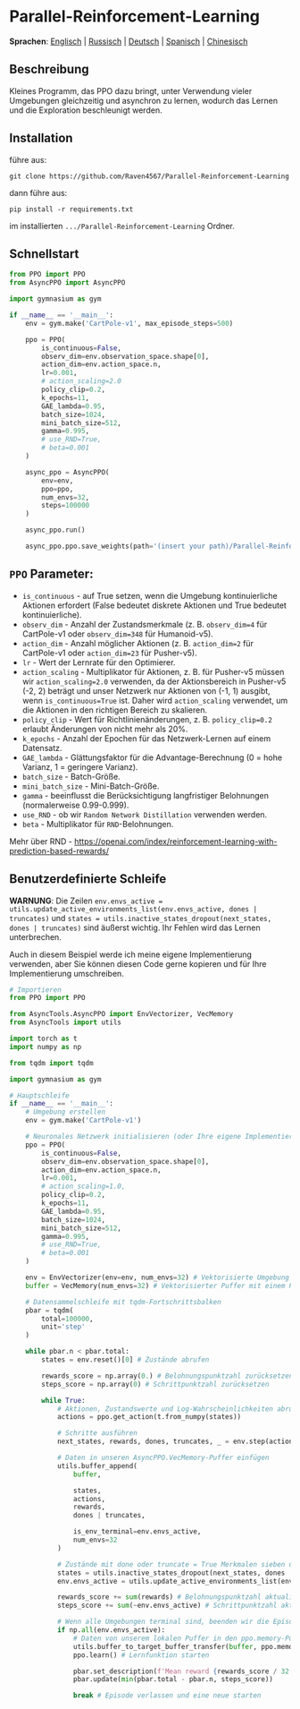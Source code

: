 # Parallel-Reinforcement-Learning

**Sprachen**: [Englisch](README.md) | [Russisch](README.ru.md) | [Deutsch](README.de.md) | [Spanisch](README.es.md) | [Chinesisch](README.zh-CN.md)

## Beschreibung
Kleines Programm, das PPO dazu bringt, unter Verwendung vieler Umgebungen gleichzeitig und asynchron zu lernen, wodurch das Lernen und die Exploration beschleunigt werden.

## Installation
führe aus:
```
git clone https://github.com/Raven4567/Parallel-Reinforcement-Learning
```
dann führe aus:
```
pip install -r requirements.txt
```
im installierten `.../Parallel-Reinforcement-Learning` Ordner.

## Schnellstart
```python
from PPO import PPO
from AsyncPPO import AsyncPPO

import gymnasium as gym

if __name__ == '__main__':
	env = gym.make('CartPole-v1', max_episode_steps=500)

	ppo = PPO(
		is_continuous=False, 
		observ_dim=env.observation_space.shape[0],
		action_dim=env.action_space.n, 
		lr=0.001, 
		# action_scaling=2.0
		policy_clip=0.2, 
		k_epochs=11, 
		GAE_lambda=0.95, 
		batch_size=1024, 
		mini_batch_size=512, 
		gamma=0.995,
		# use_RND=True, 
		# beta=0.001
	)

	async_ppo = AsyncPPO(
		env=env,
		ppo=ppo,
		num_envs=32,
		steps=100000
	)

	async_ppo.run()

	async_ppo.ppo.save_weights(path='(insert your path)/Parallel-Reinforcement-Learning/PPO/data')
```

## `PPO` Parameter:

- `is_continuous` - auf True setzen, wenn die Umgebung kontinuierliche Aktionen erfordert (False bedeutet diskrete Aktionen und True bedeutet kontinuierliche).
- `observ_dim` - Anzahl der Zustandsmerkmale (z. B. `observ_dim=4` für CartPole-v1 oder `observ_dim=348` für Humanoid-v5).
- `action_dim`  - Anzahl möglicher Aktionen (z. B. `action_dim=2` für CartPole-v1 oder `action_dim=23` für Pusher-v5).
- `lr` - Wert der Lernrate für den Optimierer.
- `action_scaling` - Multiplikator für Aktionen, z. B. für Pusher-v5 müssen wir `action_scaling=2.0` verwenden, da der Aktionsbereich in Pusher-v5 (-2, 2) beträgt und unser Netzwerk nur Aktionen von (-1, 1) ausgibt, wenn `is_continuous=True` ist. Daher wird `action_scaling` verwendet, um die Aktionen in den richtigen Bereich zu skalieren.
- `policy_clip` - Wert für Richtlinienänderungen, z. B. `policy_clip=0.2` erlaubt Änderungen von nicht mehr als 20%.
- `k_epochs` - Anzahl der Epochen für das Netzwerk-Lernen auf einem Datensatz.
- `GAE_lambda` - Glättungsfaktor für die Advantage-Berechnung (0 = hohe Varianz, 1 = geringere Varianz).
- `batch_size` - Batch-Größe.
- `mini_batch_size` - Mini-Batch-Größe.
- `gamma` - beeinflusst die Berücksichtigung langfristiger Belohnungen (normalerweise 0.99-0.999).
- `use_RND` - ob wir `Random Network Distillation` verwenden werden.
- `beta` - Multiplikator für `RND`-Belohnungen.

Mehr über RND - https://openai.com/index/reinforcement-learning-with-prediction-based-rewards/

## Benutzerdefinierte Schleife

**WARNUNG**: Die Zeilen `env.envs_active = utils.update_active_environments_list(env.envs_active, dones | truncates)` und `states = utils.inactive_states_dropout(next_states, dones | truncates)` sind äußerst wichtig. Ihr Fehlen wird das Lernen unterbrechen.

Auch in diesem Beispiel werde ich meine eigene Implementierung verwenden, aber Sie können diesen Code gerne kopieren und für Ihre Implementierung umschreiben.

```python
# Importieren
from PPO import PPO

from AsyncTools.AsyncPPO import EnvVectorizer, VecMemory
from AsyncTools import utils

import torch as t
import numpy as np

from tqdm import tqdm

import gymnasium as gym

# Hauptschleife
if __name__ == '__main__':
	# Umgebung erstellen
	env = gym.make('CartPole-v1')

	# Neuronales Netzwerk initialisieren (oder Ihre eigene Implementierung)
	ppo = PPO(
		is_continuous=False, 
		observ_dim=env.observation_space.shape[0],
		action_dim=env.action_space.n, 
		lr=0.001,
		# action_scaling=1.0,
		policy_clip=0.2, 
		k_epochs=11, 
		GAE_lambda=0.95, 
		batch_size=1024, 
		mini_batch_size=512, 
		gamma=0.995,
		# use_RND=True, 
		# beta=0.001
	)

	env = EnvVectorizer(env=env, num_envs=32) # Vektorisierte Umgebung
	buffer = VecMemory(num_envs=32) # Vektorisierter Puffer mit einem Puffer für jede Umgebung

	# Datensammelschleife mit tqdm-Fortschrittsbalken
	pbar = tqdm(
		total=100000,
		unit='step'
	)

	while pbar.n < pbar.total:
		states = env.reset()[0] # Zustände abrufen

		rewards_score = np.array(0.) # Belohnungspunktzahl zurücksetzen
		steps_score = np.array(0) # Schrittpunktzahl zurücksetzen

		while True:
			# Aktionen, Zustandswerte und Log-Wahrscheinlichkeiten abrufen
			actions = ppo.get_action(t.from_numpy(states)) 

			# Schritte ausführen
			next_states, rewards, dones, truncates, _ = env.step(actions) 

			# Daten in unseren AsyncPPO.VecMemory-Puffer einfügen
			utils.buffer_append(
				buffer,

				states, 
				actions, 
				rewards, 
				dones | truncates,

				is_env_terminal=env.envs_active,
				num_envs=32
			) 

			# Zustände mit done oder truncate = True Merkmalen sieben und auch die Aktivitätsliste der Umgebungen aktualisieren
			states = utils.inactive_states_dropout(next_states, dones | truncates) 
			env.envs_active = utils.update_active_environments_list(env.envs_active, dones | truncates)

			rewards_score += sum(rewards) # Belohnungspunktzahl aktualisieren
			steps_score += sum(~env.envs_active) # Schrittpunktzahl aktualisieren

			# Wenn alle Umgebungen terminal sind, beenden wir die Episode
			if np.all(env.envs_active): 
				# Daten von unserem lokalen Puffer in den ppo.memory-Puffer für das PPO-Lernen übertragen. Sie können auch Ihre eigene Funktion verwenden, um Daten in den Puffer Ihres eigenen neuronalen Netzwerks zu übertragen.
				utils.buffer_to_target_buffer_transfer(buffer, ppo.memory) 
				ppo.learn() # Lernfunktion starten

				pbar.set_description(f'Mean reward {rewards_score / 32: .1f}')
				pbar.update(min(pbar.total - pbar.n, steps_score))

				break # Episode verlassen und eine neue starten
```